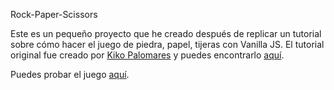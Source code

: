 Rock-Paper-Scissors

Este es un pequeño proyecto que he creado después de replicar un tutorial sobre cómo hacer el juego de piedra, papel, tijeras con Vanilla JS. El tutorial original fue creado por [Kiko Palomares](https://www.youtube.com/channel/UClk6ZM2sM04tofDdFro8pag) y puedes encontrarlo [aquí](https://www.youtube.com/watch?v=_LpFG9VlTAY).

Puedes probar el juego [aquí](https://christinalorenzomontes.github.io/rock-paper-scissors-k/).
